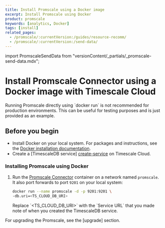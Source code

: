 ```yaml
---
title: Install Promscale using a Docker image
excerpt: Install Promscale using Docker
product: promscale
keywords: [analytics, Docker]
tags: [install]
related_pages:
  - /promscale/:currentVersion:/guides/resource-recomm/
  - /promscale/:currentVersion:/send-data/
---
```


import PromscaleSendData from "versionContent/_partials/_promscale-send-data.mdx";

# Install Promscale Connector using a Docker image with Timescale Cloud

<highlight type="important">
Running Promscale directly using `docker run` is not recommended for production
environments. This can be useful for testing purposes and is just provided as an
example.
</highlight>

## Before you begin

*   Install Docker on your local system. For packages and instructions, see 
    the [Docker installation documentation][docker-install].
*   Create a [TimescaleDB service] [create-service] on Timescale Cloud.

<procedure>

### Installing Promscale using Docker

1.  Run the [Promscale Connector][promscale-docker-image] container on a network
    named `promscale`. It also port forwards to port `9201` on your local system:

    ```bash
    docker run --name promscale -d -p 9201:9201 \
    -db.uri=<TS_CLOUD_DB_URI>
    ```

    <highlight type="note">
    Replace `&lt;TS_CLOUD_DB_URI&gt;` with the `Service URL` that you made note of
    when you created the TimescaleDB service.

</highlight>

</procedure>

<PromscaleSendData />

For upgrading the Promscale, see the [upgrade] section.

[docker-install]: https://docs.docker.com/get-docker/
[promscale-docker-image]: https://hub.docker.com/r/timescale/promscale/tags
[create-service]: /promscale/:currentVersion:/installation/promscale-with-timescale-cloud/
[upgrade-promscale]: /promscale/:currentVersion:/guides/upgrade/